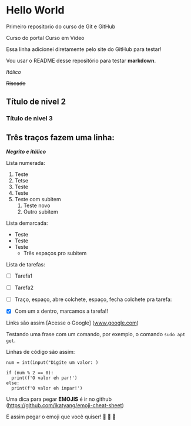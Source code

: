 # Hello World
 Primeiro repositorio do curso de Git e GitHub

 Curso do portal Curso em Vídeo
 
 Essa linha adicionei diretamente pelo site do GitHub para testar!
 
 Vou usar o README desse repositório para testar **markdown**.
 
 _Itálico_
 
 ~~Riscado~~
 
 ## Título de nivel 2
 ### Título de nivel 3
 
 Três traços fazem uma linha:
 ---
 
 __*Negrito e itálico*__
 
 Lista numerada:
 1. Teste
 1. Tetse
 2. Teste
 3. Teste
 4. Teste com subitem
    1. Teste novo
    2. Outro subitem
 
 Lista demarcada:
 * Teste
 * Teste
 * Teste
    * Três espaços pro subitem

Lista de tarefas:

- [ ] Tarefa1
- [ ] Tarefa2
- [ ] Traço, espaço, abre colchete, espaço, fecha colchete pra tarefa:
- [x] Com um x dentro, marcamos a tarefa!!


Links são assim
[Acesse o Google] (www.google.com)

Testando uma frase com um comando, por exemplo, o comando `sudo apt get`. 

Linhas de código são assim:

```
num = int(input("Digite um valor: )

if (num % 2 == 0):
  print(f'O valor eh par!')
else:
  print(f'O valor eh impar!')
```

Uma dica para pegar **EMOJIS** é ir no github (https://github.com/ikatyang/emoji-cheat-sheet)

E assim pegar o emoji que você quiser! :rofl: :water_buffalo:	:gorilla:
 
 
 
